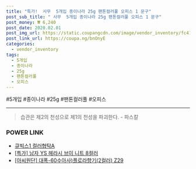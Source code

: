```yaml
--- 
title: "특가!  사무  5개입 종이나라 25g 팬톤컬러풀 오피스 1 문구" 
post_sub_title: " 사무  5개입 종이나라 25g 팬톤컬러풀 오피스 1 문구" 
post_money: ₩ 6,240 
post_date: 2020.02.01 
post_img_url: https://static.coupangcdn.com/image/vendor_inventory/fc41/ead1e414d3bc2c56baccb580495026d7cd56c19919e199527b65885a484f.jpg 
post_link_url: https://coupa.ng/bnOnyE 
categories: 
  - vendor_inventory 
tags: 
  - 5개입 
  - 종이나라 
  - 25g 
  - 팬톤컬러풀 
  - 오피스 
--- 
```

  #5개입 #종이나라 #25g #팬톤컬러풀 #오피스 
<hr> 

> 습관은 제2의 천성으로 제1의 천성을 파괴한다. - 파스칼 


### POWER LINK

* <a href="https://blog.naver.com/sakai111/221784551238" target="_blank">큐빅스1 컬러협탁A</a>
* <a href="https://blog.naver.com/an0733/221786308642" target="_blank">[특가] 남자 YS 헤라시 브이 니트 8컬러</a>
* <a href="https://blog.naver.com/santokki14/221782136250" target="_blank">[아씨원단] 대폭-60수아사)플로라향기(2컬러) Z29</a>
